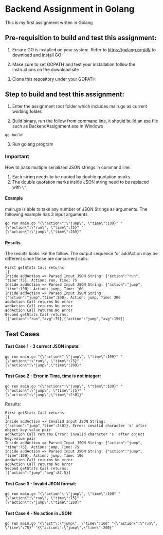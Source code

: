 # Backend Assignment in Golang
This is my first assignment writen in Golang 

## Pre-requisition to build and test this assignment:
    
1. Ensure GO is installed on your system. Refer to https://golang.org/dl/ to download and install GO
    
2. Make sure to set GOPATH and test your installation follow the instructions on the download site
    
3. Clone this repository under your GOPATH
    
## Step to build and test this assignment:
    
1. Enter the assignment root folder which includes main.go as current working folder. 
    
2. Build binary, run the follow from command line, it should build an exe file such as BackendAssignment.exe in Windows
```
go build
```

3. Run golang program
### Important 
How to pass multiple serialized JSON strings in command line:
1. Each string needs to be quoted by double quotation marks.     
2. The double quotation marks inside JSON string need to be replaced with ```\"```    

#### Example
main.go is able to take any number of JSON Strings as arguments. The following example has 3 input arguments
```
go run main.go "{\"action\":\"jump\", \"time\":100}" "{\"action\":\"run\", \"time\":75}" "{\"action\":\"jump\",\"time\":200}"
```
#### Results
The results looks like the follow. The output sequence for addAction may be different since those are concurrent calls.
```
First getStats Call returns:    
[]    
Inside addAction => Parsed Input JSON String: {"action":"run", "time":75}. Action: run, Time: 75    
Inside addAction => Parsed Input JSON String: {"action":"jump", "time":100}. Action: jump, Time: 100    
Inside addAction => Parsed Input JSON String: {"action":"jump","time":200}. Action: jump, Time: 200    
addAction Call returns No error    
addAction Call returns No error    
addAction Call returns No error    
Second getStats Call returns:    
[{"action":"run","avg":75},{"action":"jump","avg":150}] 
```

## Test Cases

#### Test Case 1 - 3 correct JSON inputs:    
```    
go run main.go "{\"action\":\"jump\", \"time\":100}" "{\"action\":\"run\", \"time\":75}" "{\"action\":\"jump\",\"time\":200}"    
```    
    
#### Test Case 2 - Error in Time, time is not integer:        
```    
go run main.go "{\"action\":\"jump\", \"time\":100}" "{\"action\":\"jump\", \"time\":75}" "{\"action\":\"jump\",\"time\":2s01}"    
```
Results:
```
First getStats Call returns:    
[]    
Inside addAction => Invalid Input JSON String: {"action":"jump","time":2s01}. Error: invalid character 's' after object key:value pair 
addAction Call returns Error: invalid character 's' after object key:value pair    
Inside addAction => Parsed Input JSON String: {"action":"jump", "time":75}. Action: jump, Time: 75    
Inside addAction => Parsed Input JSON String: {"action":"jump", "time":100}. Action: jump, Time: 100    
addAction Call returns No error    
addAction Call returns No error    
Second getStats Call returns:    
[{"action":"jump","avg":87.5}]    
```

#### Test Case 3 - Invalid JSON format:        
```    
go run main.go "{\"action"\:\"jump\", \"time\":100" "{\"action\":\"run\", \"time\":75}" "{\"action\":\"jump\",\"time\":200}"   
```

#### Test Case 4 - No action in JSON:        
```    
go run main.go "{\"act"\:\"jump\", \"time\":100" "{\"action\":\"run\", \"time\":75}" "{\"action\":\"jump\",\"time\":200}"    
```   
